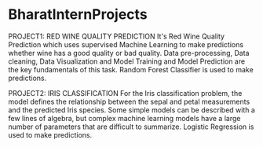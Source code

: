 # BharatInternProjects
PROJECT1: RED WINE QUALITY PREDICTION 
   It's Red Wine Quality Prediction which uses supervised Machine Learning to make predictions whether wine has a good quality or bad quality. 
   Data pre-processing, Data cleaning, Data Visualization and Model Training and Model Prediction are the key fundamentals of this task. 
   Random Forest Classifier is used to make predictions.



PROJECT2: IRIS CLASSIFICATION
    For the Iris classification problem, the model defines the relationship between the sepal and petal measurements and the predicted Iris species.
    Some simple models can be described with a few lines of algebra, but complex machine learning models have a large number of parameters that are difficult to summarize.
    Logistic Regression is used to make predictions.   


